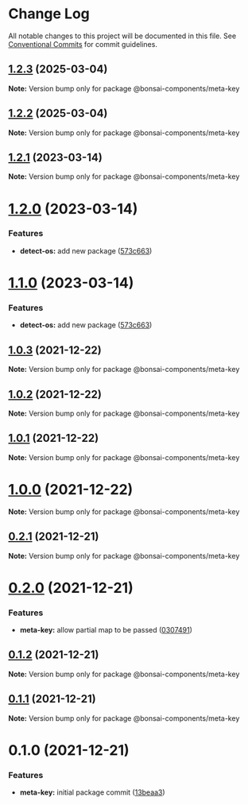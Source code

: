 # Change Log

All notable changes to this project will be documented in this file.
See [Conventional Commits](https://conventionalcommits.org) for commit guidelines.

## [1.2.3](https://github.com/zieka/bonsai-components/compare/@bonsai-components/meta-key@1.2.2...@bonsai-components/meta-key@1.2.3) (2025-03-04)

**Note:** Version bump only for package @bonsai-components/meta-key

## [1.2.2](https://github.com/zieka/bonsai-components/compare/@bonsai-components/meta-key@1.2.1...@bonsai-components/meta-key@1.2.2) (2025-03-04)

**Note:** Version bump only for package @bonsai-components/meta-key

## [1.2.1](https://github.com/zieka/bonsai-components/compare/@bonsai-components/meta-key@1.2.0...@bonsai-components/meta-key@1.2.1) (2023-03-14)

**Note:** Version bump only for package @bonsai-components/meta-key

# [1.2.0](https://github.com/zieka/bonsai-components/compare/@bonsai-components/meta-key@1.0.3...@bonsai-components/meta-key@1.2.0) (2023-03-14)

### Features

- **detect-os:** add new package ([573c663](https://github.com/zieka/bonsai-components/commit/573c6636eb940abdd888efe0908a0f9e49649220))

# [1.1.0](https://github.com/zieka/bonsai-components/compare/@bonsai-components/meta-key@1.0.3...@bonsai-components/meta-key@1.1.0) (2023-03-14)

### Features

- **detect-os:** add new package ([573c663](https://github.com/zieka/bonsai-components/commit/573c6636eb940abdd888efe0908a0f9e49649220))

## [1.0.3](https://github.com/zieka/bonsai-components/compare/@bonsai-components/meta-key@1.0.2...@bonsai-components/meta-key@1.0.3) (2021-12-22)

**Note:** Version bump only for package @bonsai-components/meta-key

## [1.0.2](https://github.com/zieka/bonsai-components/compare/@bonsai-components/meta-key@1.0.1...@bonsai-components/meta-key@1.0.2) (2021-12-22)

**Note:** Version bump only for package @bonsai-components/meta-key

## [1.0.1](https://github.com/zieka/bonsai-components/compare/@bonsai-components/meta-key@1.0.0...@bonsai-components/meta-key@1.0.1) (2021-12-22)

**Note:** Version bump only for package @bonsai-components/meta-key

# [1.0.0](https://github.com/zieka/bonsai-components/compare/@bonsai-components/meta-key@0.2.1...@bonsai-components/meta-key@1.0.0) (2021-12-22)

**Note:** Version bump only for package @bonsai-components/meta-key

## [0.2.1](https://github.com/zieka/bonsai-components/compare/@bonsai-components/meta-key@0.2.0...@bonsai-components/meta-key@0.2.1) (2021-12-21)

**Note:** Version bump only for package @bonsai-components/meta-key

# [0.2.0](https://github.com/zieka/bonsai-components/compare/@bonsai-components/meta-key@0.1.2...@bonsai-components/meta-key@0.2.0) (2021-12-21)

### Features

- **meta-key:** allow partial map to be passed ([0307491](https://github.com/zieka/bonsai-components/commit/03074911377dd22449c89ab8ee725ed064cf6218))

## [0.1.2](https://github.com/zieka/bonsai-components/compare/@bonsai-components/meta-key@0.1.1...@bonsai-components/meta-key@0.1.2) (2021-12-21)

**Note:** Version bump only for package @bonsai-components/meta-key

## [0.1.1](https://github.com/zieka/bonsai-components/compare/@bonsai-components/meta-key@0.1.0...@bonsai-components/meta-key@0.1.1) (2021-12-21)

**Note:** Version bump only for package @bonsai-components/meta-key

# 0.1.0 (2021-12-21)

### Features

- **meta-key:** initial package commit ([13beaa3](https://github.com/zieka/bonsai-components/commit/13beaa336ae0f8fb4d3b76d3f8afbf637bcb92f1))
